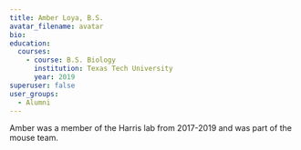 ```yaml
---
title: Amber Loya, B.S.
avatar_filename: avatar
bio: 
education:
  courses:
    - course: B.S. Biology
      institution: Texas Tech University
      year: 2019
superuser: false
user_groups:
  - Alumni
---
```

Amber was a member of the Harris lab from 2017-2019 and was part of the mouse team.

